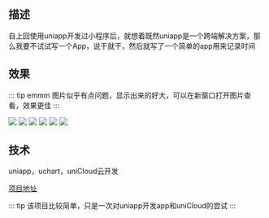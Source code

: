 ## 描述

自上回使用uniapp开发过小程序后，就想着既然uniapp是一个跨端解决方案，那么我要不试试写一个App，说干就干，然后就写了一个简单的app用来记录时间

## 效果

::: tip emmm
图片似乎有点问题，显示出来的好大，可以在新窗口打开图片查看，效果更佳
:::

![](https://wx-xly-1301545895.cos.ap-beijing.myqcloud.com/website-for-me/image/app-time1.jpg)
![](https://wx-xly-1301545895.cos.ap-beijing.myqcloud.com/website-for-me/image/app-time2.jpg)
![](https://wx-xly-1301545895.cos.ap-beijing.myqcloud.com/website-for-me/image/app-time3.jpg)
![](https://wx-xly-1301545895.cos.ap-beijing.myqcloud.com/website-for-me/image/app-time4.jpg)
![](https://wx-xly-1301545895.cos.ap-beijing.myqcloud.com/website-for-me/image/app-time5.jpg)
![](https://wx-xly-1301545895.cos.ap-beijing.myqcloud.com/website-for-me/image/app-time6.jpg)

## 技术

uniapp，uchart，uniCloud云开发

[项目地址](https://github.com/1793523411/uniapp-timer)

::: tip
该项目比较简单，只是一次对uniapp开发app和uniCloud的尝试
:::
